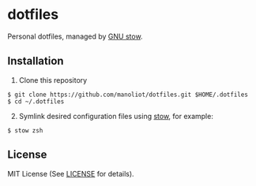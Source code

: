 # dotfiles

Personal dotfiles, managed by [GNU stow][stow].

## Installation

1. Clone this repository
```shell-session
$ git clone https://github.com/manoliot/dotfiles.git $HOME/.dotfiles
$ cd ~/.dotfiles
```

2. Symlink desired configuration files using [stow][stow], for example:
```shell-session
$ stow zsh
```

## License
MIT License (See [LICENSE](LICENSE) for details).

[stow]: https://www.gnu.org/s/stow/manual/stow.html
